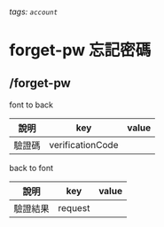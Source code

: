###### tags: `account`
# forget-pw 忘記密碼
## /forget-pw
font to back

| 說明 | key | value |
| ---- | --- | ----- |
| 驗證碼 | verificationCode |       |


back to font

| 說明     | key             | value |
| -------- | --------------- | ----- |
| 驗證結果  | request         |       |
